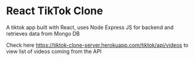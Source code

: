 # React TikTok Clone
A tiktok app built with React, uses Node Express JS for backend and retrieves data from Mongo DB

Check here https://tiktok-clone-server.herokuapp.com/tiktok/api/videos to view list of videos coming from the API
